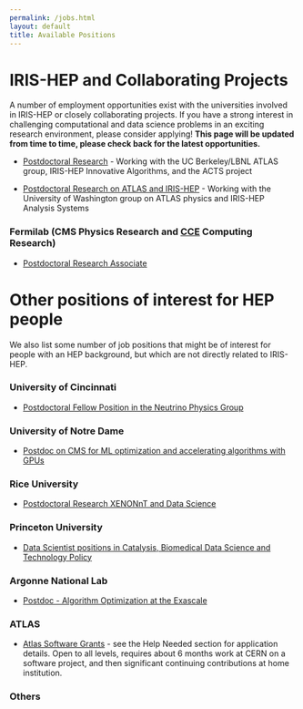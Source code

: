 ```yaml
---
permalink: /jobs.html
layout: default
title: Available Positions
---
```


# IRIS-HEP and Collaborating Projects

 A number of employment opportunities exist with the universities involved in IRIS-HEP or closely collaborating projects. If you have a strong interest in challenging computational and data science problems in an exciting research environment, please consider applying! **This page will be updated from time to time, please check back for the latest opportunities.**

  * [Postdoctoral Research](https://inspirehep.net/jobs/1810006) - Working with the UC Berkeley/LBNL ATLAS group, IRIS-HEP Innovative Algorithms, and the ACTS project

  * [Postdoctoral Research on ATLAS and IRIS-HEP](https://inspirehep.net/jobs/1796684) - Working with the University of Washington group on ATLAS physics and IRIS-HEP Analysis Systems

### Fermilab (CMS Physics Research and [CCE](https://hepcce.org/) Computing Research)

  * [Postdoctoral Research Associate](https://academicjobsonline.org/ajo/jobs/16231)

# Other positions of interest for HEP people

We also list some number of job positions that might be of interest for people
with an HEP background, but which are not directly related to IRIS-HEP.

### University of Cincinnati
  * [Postdoctoral Fellow Position in the Neutrino Physics Group](https://jobs.uc.edu/job/Cincinnati-Post-Doctoral-Fellow%2C-Physics-OH-45201/661952700/)

### University of Notre Dame
  * [Postdoc on CMS for ML optimization and accelerating algorithms with GPUs](https://academicjobsonline.org/ajo/jobs/16334)

### Rice University 
  * [Postdoctoral Research XENONnT and Data Science](https://jobs.rice.edu/postings/20856)

### Princeton University

  * [Data Scientist positions in Catalysis, Biomedical Data Science and Technology Policy](https://csml.princeton.edu/news/data-scientist-positions-available-princeton)

### Argonne National Lab

  * [Postdoc - Algorithm Optimization at the Exascale](https://careers.peopleclick.com/careerscp/client_argonnelab/post_doc/en_US/gateway.do?functionName=viewFromLink&localeCode=en-us&jobPostId=7071)

### ATLAS

  * [Atlas Software Grants](https://twiki.cern.ch/twiki/bin/viewauth/AtlasComputing/AtlasComputing) - see the Help Needed section for application details.  Open to all levels, requires about 6 months work at CERN on a software project, and then significant continuing contributions at home institution.

### Others
